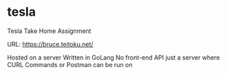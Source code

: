 # tesla
Tesla Take Home Assignment

URL: https://bruce.teitoku.net/

Hosted on a server
Written in GoLang
No front-end API just a server where CURL Commands or Postman can be run on
